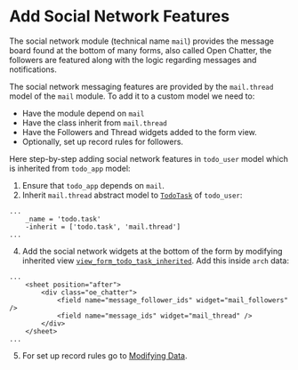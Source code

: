 # Add Social Network Features

The social network module (technical name `mail`) provides the message board found at the bottom of many forms, also called Open Chatter, the followers are featured along with the logic regarding messages and notifications.

The social network messaging features are provided by the `mail.thread` model of the `mail` module. To add it to a custom model we need to:
* Have the module depend on `mail`
* Have the class inherit from `mail.thread`
* Have the Followers and Thread widgets added to the form view.
* Optionally, set up record rules for followers.

Here step-by-step adding social network features in `todo_user` model which is inherited from `todo_app` model:

1. Ensure that `todo_app` depends on `mail`.
2. Inherit `mail.thread` abstract model to [`TodoTask`](3.1.extending-model.md) of `todo_user`:
```
...
	_name = 'todo.task'
	-inherit = ['todo.task', 'mail.thread']
... 
```
4. Add the social network widgets at the bottom of the form by modifying inherited view [`view_form_todo_task_inherited`](3.2.extending-views.md). Add this inside `arch` data:
```
...
	<sheet position="after">
		<div class="oe_chatter">
			<field name="message_follower_ids" widget="mail_followers" />
			<field name="message_ids" widget="mail_thread" />
		</div>
	</sheet>
...
```
5. For set up record rules go to [Modifying Data](3.6.modifying-data.md).